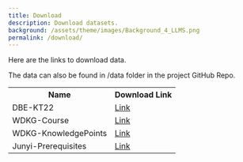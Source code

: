 ```yaml
---
title: Download
description: Download datasets.
background: /assets/theme/images/Background_4_LLMS.png
permalink: /download/
---
```


Here are the links to download data. 

The data can also be found in /data folder in the project GitHub Repo.


<table class="table table-dark table-striped"> 
    <tr>
        <th>Name</th>
        <th>Download Link</th>
    </tr>
    <tr>
        <td>DBE-KT22</td>
        <td><a href="https://github.com/ai-for-edu/Evaluating-Large-Language-Models-with-Educational-Knowledge-Graphs-on-Prerequisite-Relationships/blob/main/data/DBE-KT22/DBE-KT22.graphml">Link</a></td>
    </tr>
    <tr>
        <td>WDKG-Course</td>
        <td><a href="https://github.com/ai-for-edu/Evaluating-Large-Language-Models-with-Educational-Knowledge-Graphs-on-Prerequisite-Relationships/blob/main/data/WDKG/WDKG-Course.graphml">Link</a></td>
    </tr>
    <tr>
        <td>WDKG-KnowledgePoints</td>
        <td><a href="https://github.com/ai-for-edu/Evaluating-Large-Language-Models-with-Educational-Knowledge-Graphs-on-Prerequisite-Relationships/blob/main/data/WDKG/WDKG-KnowledgePoints.graphml">Link</a></td>
    </tr>
    <tr>
        <td>Junyi-Prerequisites</td>
        <td><a href="https://github.com/ai-for-edu/Evaluating-Large-Language-Models-with-Educational-Knowledge-Graphs-on-Prerequisite-Relationships/blob/main/data/Junyi/Junyi-Prerequisites.graphml">Link</a></td>
    </tr>
</table>
